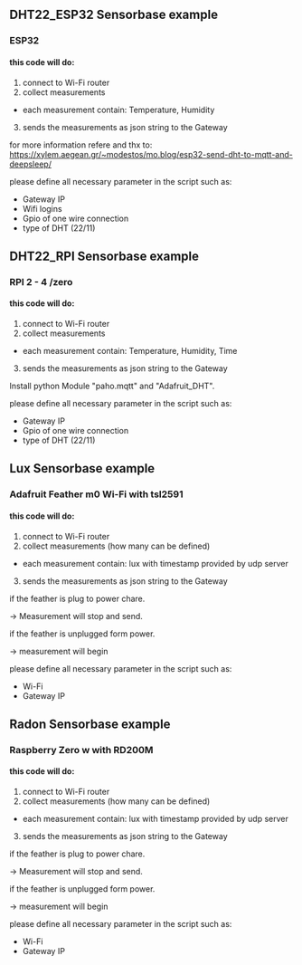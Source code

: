 ## DHT22_ESP32 Sensorbase example
### ESP32
#### this code will do:
1. connect to Wi-Fi router
2. collect measurements
- each measurement contain: Temperature, Humidity
3. sends the measurements as json string to the Gateway

for more information refere and thx to:
https://xylem.aegean.gr/~modestos/mo.blog/esp32-send-dht-to-mqtt-and-deepsleep/

please define all necessary parameter in the script such as:
- Gateway IP
- Wifi logins
- Gpio of one wire connection
- type of DHT (22/11)

## DHT22_RPI Sensorbase example
### RPI 2 - 4 /zero
#### this code will do:
1. connect to Wi-Fi router
2. collect measurements
- each measurement contain: Temperature, Humidity, Time
3. sends the measurements as json string to the Gateway

Install python Module "paho.mqtt" and "Adafruit_DHT".

please define all necessary parameter in the script such as:
- Gateway IP
- Gpio of one wire connection
- type of DHT (22/11)

## Lux Sensorbase example
### Adafruit Feather m0 Wi-Fi with tsl2591
#### this code will do:

1. connect to Wi-Fi router
2. collect measurements (how many can be defined)
- each measurement contain: lux with timestamp provided by udp server
3. sends the measurements as json string to the Gateway

if the feather is plug to power chare.

 -> Measurement will stop and send. 
 
if the feather is unplugged form power.

 -> measurement will begin

please define all necessary parameter in the script such as:
- Wi-Fi
- Gateway IP

## Radon Sensorbase example
### Raspberry Zero w with RD200M
#### this code will do:

1. connect to Wi-Fi router
2. collect measurements (how many can be defined)
- each measurement contain: lux with timestamp provided by udp server
3. sends the measurements as json string to the Gateway

if the feather is plug to power chare.

 -> Measurement will stop and send. 
 
if the feather is unplugged form power.

 -> measurement will begin

please define all necessary parameter in the script such as:
- Wi-Fi
- Gateway IP
